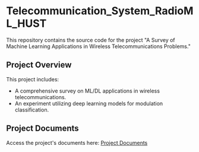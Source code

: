 # Telecommunication_System_RadioML_HUST

This repository contains the source code for the project "A Survey of Machine Learning Applications in Wireless Telecommunications Problems."

## Project Overview
This project includes:
- A comprehensive survey on ML/DL applications in wireless telecommunications.
- An experiment utilizing deep learning models for modulation classification.

## Project Documents
Access the project's documents here: [Project Documents](https://drive.google.com/drive/u/0/folders/1bazq00nH3huLzFTMX0YKcI5H_SGtAw63)

